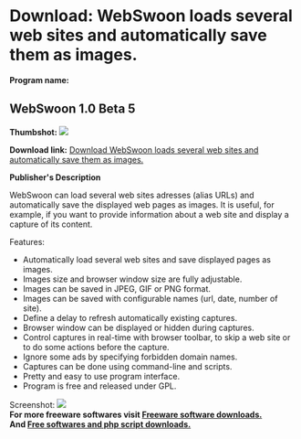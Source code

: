 # Download: WebSwoon loads several web sites and automatically save them as images.

**Program name:**

## WebSwoon 1.0 Beta 5

  
**Thumbshot:** ![](http://www.freewarefiles.com/screenshot/webswoon_md.gif)   
  
**Download link:** [Download WebSwoon loads several web sites and automatically save them as images.](http://freesoftwares.boysofts.com/WebSwoon-Beta_program_11103.html)  
  


**Publisher's Description**  
  


WebSwoon can load several web sites adresses (alias URLs) and automatically save the displayed web pages as images. It is useful, for example, if you want to provide information about a web site and display a capture of its content. 

Features:

  * Automatically load several web sites and save displayed pages as images. 
  * Images size and browser window size are fully adjustable. 
  * Images can be saved in JPEG, GIF or PNG format. 
  * Images can be saved with configurable names (url, date, number of site). 
  * Define a delay to refresh automatically existing captures. 
  * Browser window can be displayed or hidden during captures. 
  * Control captures in real-time with browser toolbar, to skip a web site or to do some actions before the capture. 
  * Ignore some ads by specifying forbidden domain names. 
  * Captures can be done using command-line and scripts. 
  * Pretty and easy to use program interface. 
  * Program is free and released under GPL. 

  
  
Screenshot: ![](http://www.freewarefiles.com/screenshot/webswoon.gif)   
**For more freeware softwares visit [Freeware software downloads.](http://freesoftwares.boysofts.com/)**   
**And [Free softwares and php script downloads.](http://www.boysofts.com/)**
